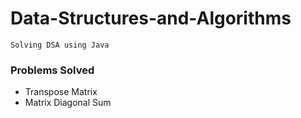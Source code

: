 # Data-Structures-and-Algorithms

`Solving DSA using Java`

### Problems Solved

- Transpose Matrix
- Matrix Diagonal Sum